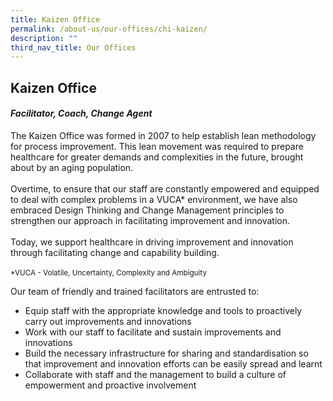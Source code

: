 ```yaml
---
title: Kaizen Office
permalink: /about-us/our-offices/chi-kaizen/
description: ""
third_nav_title: Our Offices
---
```

<h2>Kaizen Office </h2>
<h4><em>Facilitator, Coach, Change Agent</em></h4>
The Kaizen Office was formed in 2007 to help establish lean methodology for process improvement. This lean movement was required to prepare healthcare for greater demands and complexities in the future, brought about by an aging population. <br><br>
Overtime, to ensure that our staff are constantly empowered and equipped to deal with complex problems in a VUCA* environment, we have also embraced Design Thinking and Change Management principles to strengthen our approach in facilitating improvement and innovation.<br><br>
Today, we support healthcare in driving improvement and innovation through facilitating change and capability building.<br><br>
<small>*VUCA - Volatile, Uncertainty, Complexity and Ambiguity</small>

Our team of friendly and trained facilitators are entrusted to:

*	Equip staff with the appropriate knowledge and tools to proactively carry out improvements and innovations
*	Work with our staff to facilitate and sustain improvements and innovations
*	Build the necessary infrastructure for sharing and standardisation so that improvement and innovation efforts can be easily spread and learnt
*	Collaborate with staff and the management to build a culture of empowerment and proactive involvement